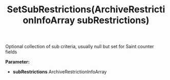 ﻿---
uid: crmscript_ref_NSArchiveRestrictionInfo_SetSubRestrictions
title: SetSubRestrictions(ArchiveRestrictionInfoArray subRestrictions)
intellisense: NSArchiveRestrictionInfo.SetSubRestrictions
keywords: NSArchiveRestrictionInfo, GetSubRestrictions
so.topic: reference
---

Optional collection of sub criteria, usually null but set for Saint counter fields

**Parameter:** 
 - **subRestrictions** ArchiveRestrictionInfoArray

